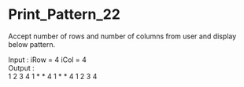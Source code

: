 # Print_Pattern_22

Accept number of rows and number of columns from user and display
below pattern.

Input : iRow = 4	iCol = 4            
Output : 	                                                                        
        1     2     3     4
        1     *     *     4
        1     *     *     4
        1     2     3     4
